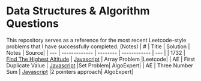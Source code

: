 # Data Structures & Algorithm Questions

This repository serves as a reference for the most recent Leetcode-style problems that I have successfully completed. (Notes)
| # | Title | Solution | Notes | Source|
| --- | ------------- | -------- | ------------ | --- |
| 1732 | [Find The Highest Altitude](https://leetcode.com/problems/find-the-highest-altitude/) | [Javascript](https://github.com/Lmorfin/ds-algo-practice/blob/main/Leetcode/FindTheHighestAltitude.js) | Array Problem |Leetcode|
| AE | First Duplicate Value | [Javascript](https://github.com/Lmorfin/ds-algo-practice/blob/main/AlgoExpert/FirstDuplicateValue.js) |Set Problem| AlgoExpert|
| AE | Three Number Sum | [Javascript](https://github.com/Lmorfin/ds-algo-practice/blob/main/AlgoExpert/ThreeNumberSum.js) |2 pointers approach| AlgoExpert|
